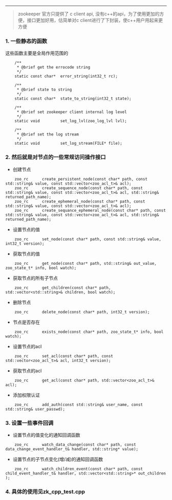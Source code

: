 ***
>zookeeper 官方只提供了 c client api, 没有c++的api，为了使用更加的方便，接口更加好用，估简单对c client进行了下封装，使c++用户用起来更方便

### 1. 一些静态的函数
这些函数主要是全局作用范围的
```
    /**
     * @brief get the errocode string
     */
    static const char*  error_string(int32_t rc);

    /** 
     * @brief state to string
     */
    static const char*  state_to_string(int32_t state);

    /** 
     * @brief set zookeeper client internal log level
     */
    static void         set_log_lvl(zoo_log_lvl lvl);

    /** 
     * @brief set the log stream
     */
    static void         set_log_stream(FILE* file);
```

### 2. 然后就是对节点的一些常规访问操作接口
- 创建节点
```
	zoo_rc      create_persistent_node(const char* path, const std::string& value, const std::vector<zoo_acl_t>& acl);
	zoo_rc      create_sequence_node(const char* path, const std::string& value, const std::vector<zoo_acl_t>& acl, std::string& returned_path_name);
	zoo_rc      create_ephemeral_node(const char* path, const std::string& value, const std::vector<zoo_acl_t>& acl);
	zoo_rc      create_sequance_ephemeral_node(const char* path, const std::string& value, const std::vector<zoo_acl_t>& acl, std::string& returned_path_name);
```
- 设置节点的值
```
 	zoo_rc      set_node(const char* path, const std::string& value, int32_t version);
```
- 获取节点的值
```
 	zoo_rc      get_node(const char* path, std::string& out_value, zoo_state_t* info, bool watch);
```
- 获取节点的所有子节点
```
	zoo_rc      get_children(const char* path, std::vector<std::string>& children, bool watch);
```
- 删除节点
```
	zoo_rc      delete_node(const char* path, int32_t version);
```
- 节点是否存在
```
	zoo_rc      exists_node(const char* path, zoo_state_t* info, bool watch);
```
- 设置节点的acl
```
	zoo_rc      set_acl(const char* path, const std::vector<zoo_acl_t>& acl, int32_t version);
```
- 获取节点的acl
```
	zoo_rc      get_acl(const char* path, std::vector<zoo_acl_t>& acl);
```
- 添加权限认证
```
	zoo_rc      add_auth(const std::string& user_name, const std::string& user_passwd);
```

### 3. 设置一些事件回调
- 设置节点的值变化的通知回调函数
```
	zoo_rc      watch_data_change(const char* path, const data_change_event_handler_t& handler, std::string* value);
```
- 设置节点的子节点变化(增/减)的通知回调函数
```
	zoo_rc      watch_children_event(const char* path, const child_event_handler_t& handler, std::vector<std::string>* out_children );
```

### 4. 具体的使用见zk_cpp_test.cpp
